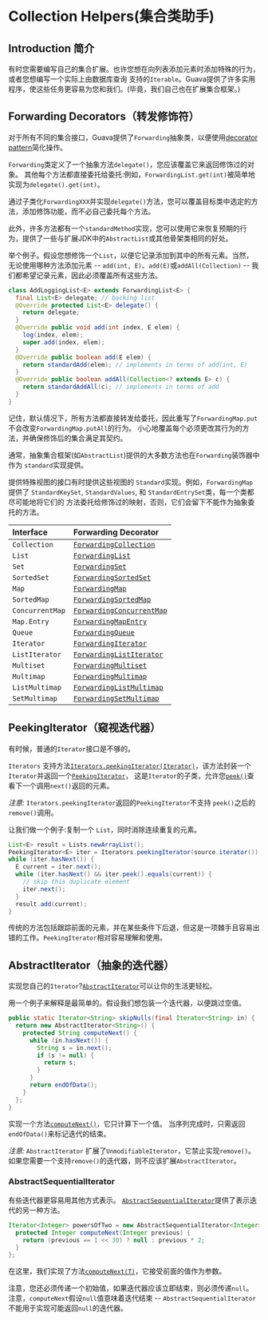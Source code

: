 # Collection Helpers(集合类助手)

## Introduction 简介

有时您需要编写自己的集合扩展。也许您想在向列表添加元素时添加特殊的行为，或者您想编写一个实际上由数据库查询
支持的`Iterable`。Guava提供了许多实用程序，使这些任务更容易为您和我们。(毕竟，我们自己也在扩展集合框架。)

## Forwarding Decorators（转发修饰符）

对于所有不同的集合接口，Guava提供了`Forwarding`抽象类，以便使用[decorator pattern](http://en.wikipedia.org/wiki/Decorator_pattern)简化操作。

`Forwarding`类定义了一个抽象方法`delegate()`，您应该覆盖它来返回修饰过的对象。
其他每个方法都直接委托给委托:例如，`ForwardingList.get(int)`被简单地实现为`delegate().get(int)`。

通过子类化`ForwardingXXX`并实现`delegate()`方法，您可以覆盖目标类中选定的方法，添加修饰功能，而不必自己委托每个方法。

此外，许多方法都有一个`standardMethod`实现，您可以使用它来恢复预期的行为，提供了一些与扩展JDK中的`AbstractList`或其他骨架类相同的好处。

举个例子。假设您想修饰一个`List`，以便它记录添加到其中的所有元素。当然，无论使用哪种方法添加元素 
-- `add(int, E)`、`add(E)`或`addAll(Collection)` -- 我们都希望记录元素，因此必须覆盖所有这些方法。

```java
class AddLoggingList<E> extends ForwardingList<E> {
  final List<E> delegate; // backing list
  @Override protected List<E> delegate() {
    return delegate;
  }
  @Override public void add(int index, E elem) {
    log(index, elem);
    super.add(index, elem);
  }
  @Override public boolean add(E elem) {
    return standardAdd(elem); // implements in terms of add(int, E)
  }
  @Override public boolean addAll(Collection<? extends E> c) {
    return standardAddAll(c); // implements in terms of add
  }
}
```
记住，默认情况下，所有方法都直接转发给委托，因此重写了`ForwardingMap.put`不会改变`ForwardingMap.putAll`的行为。
小心地覆盖每个必须更改其行为的方法，并确保修饰后的集合满足其契约。

通常，抽象集合框架(如`AbstractList`)提供的大多数方法也在`Forwarding`装饰器中作为 `standard`实现提供。

提供特殊视图的接口有时提供这些视图的 `Standard`实现。例如，`ForwardingMap`提供了
`StandardKeySet`, `StandardValues`, 和 `StandardEntrySet`类，每一个类都尽可能地将它们的
方法委托给修饰过的映射，否则，它们会留下不能作为抽象委托的方法。

Interface       | Forwarding Decorator
:-------------- | :--------------------------
`Collection`    | [`ForwardingCollection`]
`List`          | [`ForwardingList`]
`Set`           | [`ForwardingSet`]
`SortedSet`     | [`ForwardingSortedSet`]
`Map`           | [`ForwardingMap`]
`SortedMap`     | [`ForwardingSortedMap`]
`ConcurrentMap` | [`ForwardingConcurrentMap`]
`Map.Entry`     | [`ForwardingMapEntry`]
`Queue`         | [`ForwardingQueue`]
`Iterator`      | [`ForwardingIterator`]
`ListIterator`  | [`ForwardingListIterator`]
`Multiset`      | [`ForwardingMultiset`]
`Multimap`      | [`ForwardingMultimap`]
`ListMultimap`  | [`ForwardingListMultimap`]
`SetMultimap`   | [`ForwardingSetMultimap`]

## PeekingIterator（窥视迭代器）

有时候，普通的`Iterator`接口是不够的。

`Iterators` 支持方法[`Iterators.peekingIterator(Iterator)`]，该方法封装一个`Iterator`并返回一个[`PeekingIterator`]，
这是`Iterator`的子类，允许您[`peek()`]查看下一个调用`next()`返回的元素。

*注意:* `Iterators.peekingIterator`返回的`PeekingIterator`不支持 `peek()`之后的`remove()`调用。

让我们做一个例子:复制一个 `List`，同时消除连续重复的元素。

```java
List<E> result = Lists.newArrayList();
PeekingIterator<E> iter = Iterators.peekingIterator(source.iterator());
while (iter.hasNext()) {
  E current = iter.next();
  while (iter.hasNext() && iter.peek().equals(current)) {
    // skip this duplicate element
    iter.next();
  }
  result.add(current);
}
```

传统的方法包括跟踪前面的元素，并在某些条件下后退，但这是一项棘手且容易出错的工作。`PeekingIterator`相对容易理解和使用。

## AbstractIterator（抽象的迭代器）

实现您自己的`Iterator`?[`AbstractIterator`]可以让你的生活更轻松。

用一个例子来解释是最简单的。假设我们想包装一个迭代器，以便跳过空值。

```java
public static Iterator<String> skipNulls(final Iterator<String> in) {
  return new AbstractIterator<String>() {
    protected String computeNext() {
      while (in.hasNext()) {
        String s = in.next();
        if (s != null) {
          return s;
        }
      }
      return endOfData();
    }
  };
}
```

实现一个方法[`computeNext()`]，它只计算下一个值。
当序列完成时，只需返回`endOfData()`来标记迭代的结束。

*注意:* `AbstractIterator` 扩展了`UnmodifiableIterator`，它禁止实现`remove()`。
如果您需要一个支持`remove()`的迭代器，则不应该扩展`AbstractIterator`。

### AbstractSequentialIterator

有些迭代器更容易用其他方式表示。
[`AbstractSequentialIterator`]提供了表示迭代的另一种方法。

```java
Iterator<Integer> powersOfTwo = new AbstractSequentialIterator<Integer>(1) { // note the initial value!
  protected Integer computeNext(Integer previous) {
    return (previous == 1 << 30) ? null : previous * 2;
  }
};
```

在这里，我们实现了方法[`computeNext(T)`]，它接受前面的值作为参数。

注意，您还必须传递一个初始值，如果迭代器应该立即结束，则必须传递`null`。注意，`computeNext`假设`null`值意味着迭代结束
-- `AbstractSequentialIterator`不能用于实现可能返回`null`的迭代器。

[`ForwardingCollection`]: http://google.github.io/guava/releases/snapshot/api/docs/com/google/common/collect/ForwardingCollection.html
[`ForwardingList`]: http://google.github.io/guava/releases/snapshot/api/docs/com/google/common/collect/ForwardingList.html
[`ForwardingSet`]: http://google.github.io/guava/releases/snapshot/api/docs/com/google/common/collect/ForwardingSet.html
[`ForwardingSortedSet`]: http://google.github.io/guava/releases/snapshot/api/docs/com/google/common/collect/ForwardingSortedSet.html
[`ForwardingMap`]: http://google.github.io/guava/releases/snapshot/api/docs/com/google/common/collect/ForwardingMap.html
[`ForwardingSortedMap`]: http://google.github.io/guava/releases/snapshot/api/docs/com/google/common/collect/ForwardingSortedMap.html
[`ForwardingConcurrentMap`]: http://google.github.io/guava/releases/snapshot/api/docs/com/google/common/collect/ForwardingConcurrentMap.html
[`ForwardingMapEntry`]: http://google.github.io/guava/releases/snapshot/api/docs/com/google/common/collect/ForwardingMapEntry.html
[`ForwardingQueue`]: http://google.github.io/guava/releases/snapshot/api/docs/com/google/common/collect/ForwardingQueue.html
[`ForwardingIterator`]: http://google.github.io/guava/releases/snapshot/api/docs/com/google/common/collect/ForwardingIterator.html
[`ForwardingListIterator`]: http://google.github.io/guava/releases/snapshot/api/docs/com/google/common/collect/ForwardingListIterator.html
[`ForwardingMultiset`]: http://google.github.io/guava/releases/snapshot/api/docs/com/google/common/collect/ForwardingMultiset.html
[`ForwardingMultimap`]: http://google.github.io/guava/releases/snapshot/api/docs/com/google/common/collect/ForwardingMultimap.html
[`ForwardingListMultimap`]: http://google.github.io/guava/releases/snapshot/api/docs/com/google/common/collect/ForwardingListMultimap.html
[`ForwardingSetMultimap`]: http://google.github.io/guava/releases/snapshot/api/docs/com/google/common/collect/ForwardingSetMultimap.html
[`Iterators.peekingIterator(Iterator)`]: http://google.github.io/guava/releases/snapshot/api/docs/com/google/common/collect/Iterators.html#peekingIterator-java.util.Iterator-
[`PeekingIterator`]: http://google.github.io/guava/releases/snapshot/api/docs/com/google/common/collect/PeekingIterator.html
[`peek()`]: http://google.github.io/guava/releases/snapshot/api/docs/com/google/common/collect/PeekingIterator.html#peek--
[`AbstractIterator`]: http://google.github.io/guava/releases/snapshot/api/docs/com/google/common/collect/AbstractIterator.html
[`computeNext()`]: http://google.github.io/guava/releases/snapshot/api/docs/com/google/common/collect/AbstractIterator.html#computeNext--
[`AbstractSequentialIterator`]: http://google.github.io/guava/releases/snapshot/api/docs/com/google/common/collect/AbstractSequentialIterator.html
[`computeNext(T)`]: http://google.github.io/guava/releases/snapshot/api/docs/com/google/common/collect/AbstractSequentialIterator.html#computeNext-T-
